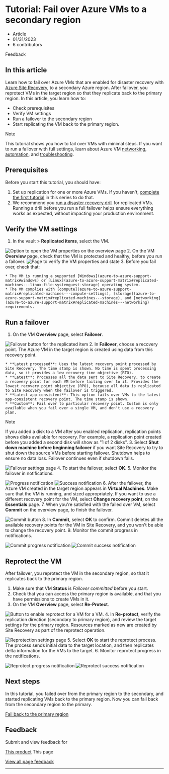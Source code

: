 # Tutorial: Fail over Azure VMs to a secondary region

* Article
* 01/31/2023
* 6 contributors

Feedback

## In this article

Learn how to fail over Azure VMs that are enabled for disaster recovery with [Azure Site Recovery](site-recovery-overview), to a secondary Azure region. After failover, you reprotect VMs in the target region so that they replicate back to the primary region. In this article, you learn how to:

* Check prerequisites
* Verify VM settings
* Run a failover to the secondary region
* Start replicating the VM back to the primary region.

Note

This tutorial shows you how to fail over VMs with minimal steps. If you want to run a failover with full settings, learn about Azure VM [networking](azure-to-azure-about-networking), [automation](azure-to-azure-powershell), and [troubleshooting](azure-to-azure-troubleshoot-errors).

## Prerequisites

Before you start this tutorial, you should have:

1. Set up replication for one or more Azure VMs. If you haven't, [complete the first tutorial](azure-to-azure-tutorial-enable-replication) in this series to do that.
2. We recommend you [run a disaster recovery drill](azure-to-azure-tutorial-dr-drill) for replicated VMs. Running a drill before you run a full failover helps ensure everything works as expected, without impacting your production environment.

## Verify the VM settings

1. In the vault > **Replicated items**, select the VM.

![Option to open the VM properties on the overview page](media/azure-to-azure-tutorial-failover-failback/vm-settings.png)
2. On the VM **Overview** page, check that the VM is protected and healthy, before you run a failover.
![Page to verify the VM properties and state](media/azure-to-azure-tutorial-failover-failback/vm-state.png)
3. Before you fail over, check that:

	* The VM is running a supported [Windows](azure-to-azure-support-matrix#windows) or [Linux](azure-to-azure-support-matrix#replicated-machines---linux-file-systemguest-storage) operating system.
	* The VM complies with [compute](azure-to-azure-support-matrix#replicated-machines---compute-settings), [storage](azure-to-azure-support-matrix#replicated-machines---storage), and [networking](azure-to-azure-support-matrix#replicated-machines---networking) requirements.

## Run a failover

1. On the VM **Overview** page, select **Failover**.

![Failover button for the replicated item](media/azure-to-azure-tutorial-failover-failback/failover-button.png)
2. In **Failover**, choose a recovery point. The Azure VM in the target region is created using data from this recovery point.

	* **Latest processed**: Uses the latest recovery point processed by Site Recovery. The time stamp is shown. No time is spent processing data, so it provides a low recovery time objective (RTO).
	* **Latest**: Processes all the data sent to Site Recovery, to create a recovery point for each VM before failing over to it. Provides the lowest recovery point objective (RPO), because all data is replicated to Site Recovery when the failover is triggered.
	* **Latest app-consistent**: This option fails over VMs to the latest app-consistent recovery point. The time stamp is shown.
	* **Custom**: Fail over to particular recovery point. Custom is only available when you fail over a single VM, and don't use a recovery plan.
Note

If you added a disk to a VM after you enabled replication, replication points shows disks available for recovery. For example, a replication point created before you added a second disk will show as "1 of 2 disks".
3. Select **Shut down machine before beginning failover** if you want Site Recovery to try to shut down the source VMs before starting failover. Shutdown helps to ensure no data loss. Failover continues even if shutdown fails.

![Failover settings page](media/azure-to-azure-tutorial-failover-failback/failover-settings.png)
4. To start the failover, select **OK**.
5. Monitor the failover in notifications.

![Progress notification](media/azure-to-azure-tutorial-failover-failback/notification-failover-start.png)
![Success notification](media/azure-to-azure-tutorial-failover-failback/notification-failover-finish.png)
6. After the failover, the Azure VM created in the target region appears in **Virtual Machines**. Make sure that the VM is running, and sized appropriately. If you want to use a different recovery point for the VM, select **Change recovery point**, on the **Essentials** page.
7. When you're satisfied with the failed over VM, select **Commit** on the overview page, to finish the failover.

![Commit button](media/azure-to-azure-tutorial-failover-failback/commit-button.png)
8. In **Commit**, select **OK** to confirm. Commit deletes all the available recovery points for the VM in Site Recovery, and you won't be able to change the recovery point.
9. Monitor the commit progress in notifications.

![Commit progress notification](media/azure-to-azure-tutorial-failover-failback/notification-commit-start.png)
![Commit success notification](media/azure-to-azure-tutorial-failover-failback/notification-commit-finish.png)

## Reprotect the VM

After failover, you reprotect the VM in the secondary region, so that it replicates back to the primary region.

1. Make sure that VM **Status** is *Failover committed* before you start.
2. Check that you can access the primary region is available, and that you have permissions to create VMs in it.
3. On the VM **Overview** page, select **Re-Protect**.

![Button to enable reprotect for a VM for a VM.](media/azure-to-azure-tutorial-failover-failback/reprotect-button.png)
4. In **Re-protect**, verify the replication direction (secondary to primary region), and review the target settings for the primary region. Resources marked as new are created by Site Recovery as part of the reprotect operation.

![Reprotection settings page](media/azure-to-azure-tutorial-failover-failback/reprotect.png)
5. Select **OK** to start the reprotect process. The process sends initial data to the target location, and then replicates delta information for the VMs to the target.
6. Monitor reprotect progress in the notifications.

![Reprotect progress notification](media/azure-to-azure-tutorial-failover-failback/notification-reprotect-start.png)
![Reprotect success notification](media/azure-to-azure-tutorial-failover-failback/notification-reprotect-finish.png)

## Next steps

In this tutorial, you failed over from the primary region to the secondary, and started replicating VMs back to the primary region. Now you can fail back from the secondary region to the primary.

[Fail back to the primary region](azure-to-azure-tutorial-failback)

## Feedback

Submit and view feedback for

[This product](https://feedback.azure.com/d365community/forum/3ccca344-2d25-ec11-b6e6-000d3a4f0f84)
This page

[View all page feedback](https://github.com/MicrosoftDocs/azure-docs/issues)

---
